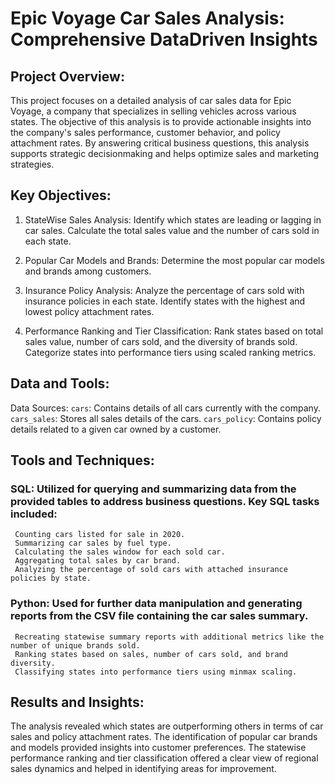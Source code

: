 # Epic Voyage Car Sales Analysis: Comprehensive DataDriven Insights

## Project Overview:
This project focuses on a detailed analysis of car sales data for Epic Voyage, a company that specializes in selling vehicles across various states. The objective of this analysis is to provide actionable insights into the company's sales performance, customer behavior, and policy attachment rates. By answering critical business questions, this analysis supports strategic decisionmaking and helps optimize sales and marketing strategies.

## Key Objectives:
1. StateWise Sales Analysis:
    Identify which states are leading or lagging in car sales.
    Calculate the total sales value and the number of cars sold in each state.

2. Popular Car Models and Brands:
    Determine the most popular car models and brands among customers.

3. Insurance Policy Analysis:
    Analyze the percentage of cars sold with insurance policies in each state.
    Identify states with the highest and lowest policy attachment rates.

4. Performance Ranking and Tier Classification:
    Rank states based on total sales value, number of cars sold, and the diversity of brands sold.
    Categorize states into performance tiers using scaled ranking metrics.

 ## Data and Tools:
 Data Sources:
   `cars`: Contains details of all cars currently with the company.
   `cars_sales`: Stores all sales details of the cars.
   `cars_policy`: Contains policy details related to a given car owned by a customer.

 ## Tools and Techniques:
  ### SQL: Utilized for querying and summarizing data from the provided tables to address business questions. Key SQL tasks included:
     Counting cars listed for sale in 2020.
     Summarizing car sales by fuel type.
     Calculating the sales window for each sold car.
     Aggregating total sales by car brand.
     Analyzing the percentage of sold cars with attached insurance policies by state.
  ### Python: Used for further data manipulation and generating reports from the CSV file containing the car sales summary.
     Recreating statewise summary reports with additional metrics like the number of unique brands sold.
     Ranking states based on sales, number of cars sold, and brand diversity.
     Classifying states into performance tiers using minmax scaling.

 ## Results and Insights:
  The analysis revealed which states are outperforming others in terms of car sales and policy attachment rates.
  The identification of popular car brands and models provided insights into customer preferences.
  The statewise performance ranking and tier classification offered a clear view of regional sales dynamics and helped in identifying areas for improvement.

